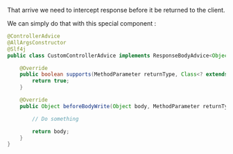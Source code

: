 That arrive we need to intercept response before it be returned to the client.

We can simply do that with this special component :
```java
@ControllerAdvice
@AllArgsConstructor
@Slf4j
public class CustomControllerAdvice implements ResponseBodyAdvice<Object> {

    @Override
    public boolean supports(MethodParameter returnType, Class<? extends HttpMessageConverter<?>> converterType) {
        return true;
    }

    @Override
    public Object beforeBodyWrite(Object body, MethodParameter returnType, MediaType selectedContentType, Class<? extends HttpMessageConverter<?>> selectedConverterType, ServerHttpRequest request, ServerHttpResponse response) {

        // Do something

        return body;
    }
}
```